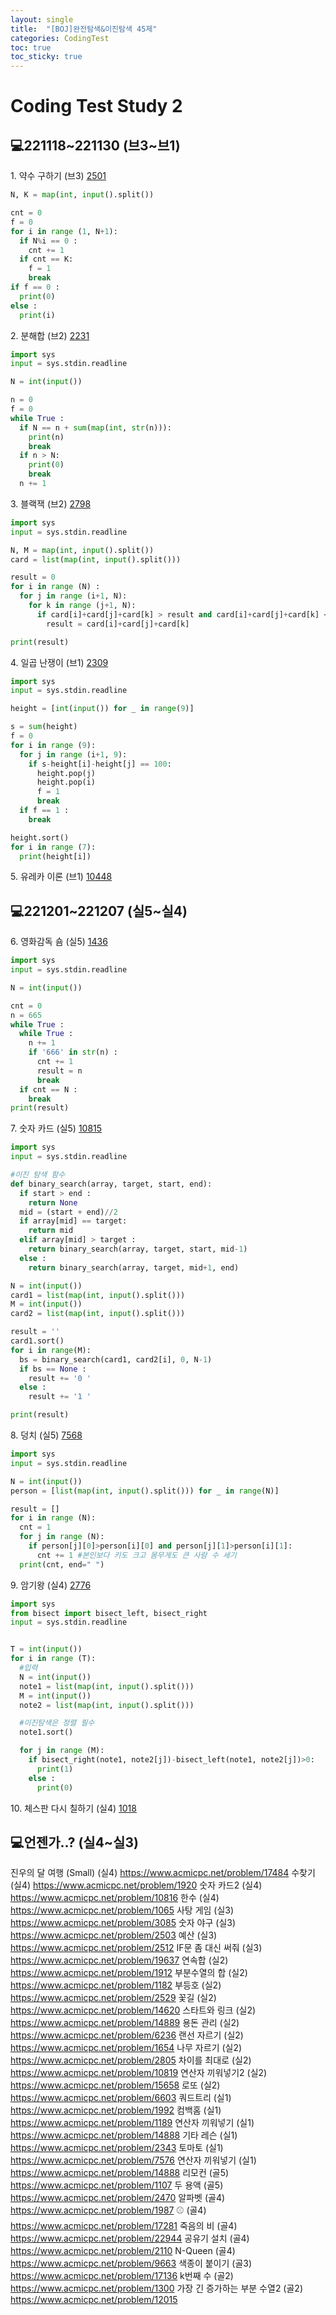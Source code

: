 ```yaml
---
layout: single
title:  "[BOJ]완전탐색&이진탐색 45제"
categories: CodingTest
toc: true
toc_sticky: true
---
```


# Coding Test Study 2

## 💻221118~221130 (브3~브1)
1\. 약수 구하기 (브3)
[2501](https://www.acmicpc.net/problem/2501)  
```python
N, K = map(int, input().split())

cnt = 0
f = 0
for i in range (1, N+1):
  if N%i == 0 :
    cnt += 1
  if cnt == K:
    f = 1
    break
if f == 0 :
  print(0)
else :
  print(i)
```

2\. 분해합 (브2)
[2231](https://www.acmicpc.net/problem/2231)  
```python
import sys
input = sys.stdin.readline

N = int(input())

n = 0
f = 0
while True :
  if N == n + sum(map(int, str(n))):
    print(n)
    break
  if n > N:
    print(0)
    break
  n += 1
```

3\. 블랙잭 (브2)
[2798](https://www.acmicpc.net/problem/2798)  
```python
import sys
input = sys.stdin.readline

N, M = map(int, input().split())
card = list(map(int, input().split()))

result = 0
for i in range (N) :
  for j in range (i+1, N):
    for k in range (j+1, N):
      if card[i]+card[j]+card[k] > result and card[i]+card[j]+card[k] <= M : #카드 세개의 합이 최댓값이면서 M보단 작을 때
        result = card[i]+card[j]+card[k]

print(result)
```

4\. 일곱 난쟁이 (브1)
[2309](https://www.acmicpc.net/problem/2309) 
```python
import sys
input = sys.stdin.readline

height = [int(input()) for _ in range(9)]

s = sum(height)
f = 0
for i in range (9):
  for j in range (i+1, 9):
    if s-height[i]-height[j] == 100:
      height.pop(j)
      height.pop(i)
      f = 1
      break
  if f == 1 :
    break

height.sort()
for i in range (7):
  print(height[i])
```

5\. 유레카 이론 (브1)
[10448](https://www.acmicpc.net/problem/10448)  

## 💻221201~221207 (실5~실4)
6\. 영화감독 숌 (실5)
[1436](https://www.acmicpc.net/problem/1436)  
```python
import sys
input = sys.stdin.readline

N = int(input())

cnt = 0
n = 665
while True :
  while True :
    n += 1
    if '666' in str(n) :
      cnt += 1
      result = n
      break
  if cnt == N :
    break
print(result)
```
7\. 숫자 카드 (실5)
[10815](https://www.acmicpc.net/problem/10815)  
```python
import sys
input = sys.stdin.readline

#이진 탐색 함수
def binary_search(array, target, start, end):
  if start > end :
    return None
  mid = (start + end)//2
  if array[mid] == target:
    return mid
  elif array[mid] > target :
    return binary_search(array, target, start, mid-1)
  else :
    return binary_search(array, target, mid+1, end)

N = int(input())
card1 = list(map(int, input().split()))
M = int(input())
card2 = list(map(int, input().split()))

result = ''
card1.sort()
for i in range(M):
  bs = binary_search(card1, card2[i], 0, N-1)
  if bs == None :
    result += '0 '
  else :
    result += '1 '

print(result)
```
  
8\. 덩치 (실5)
[7568](https://www.acmicpc.net/problem/7568)  
```python
import sys
input = sys.stdin.readline

N = int(input())
person = [list(map(int, input().split())) for _ in range(N)]

result = []
for i in range (N):
  cnt = 1
  for j in range (N):
    if person[j][0]>person[i][0] and person[j][1]>person[i][1]: 
      cnt += 1 #본인보다 키도 크고 몸무게도 큰 사람 수 세기
  print(cnt, end=" ")
```
9\. 암기왕 (실4)
[2776](https://www.acmicpc.net/problem/2776)
```python
import sys
from bisect import bisect_left, bisect_right
input = sys.stdin.readline


T = int(input())
for i in range (T):
  #입력
  N = int(input())
  note1 = list(map(int, input().split()))
  M = int(input())
  note2 = list(map(int, input().split()))

  #이진탐색은 정렬 필수
  note1.sort()

  for j in range (M):
    if bisect_right(note1, note2[j])-bisect_left(note1, note2[j])>0: 
      print(1)
    else :
      print(0)
```

10\. 체스판 다시 칠하기 (실4)
[1018](https://www.acmicpc.net/problem/1018)  

## 💻언젠가..? (실4~실3)
진우의 달 여행 (Small) (실4)
https://www.acmicpc.net/problem/17484
수찾기 (실4)
https://www.acmicpc.net/problem/1920
숫자 카드2 (실4)
https://www.acmicpc.net/problem/10816
한수 (실4)
https://www.acmicpc.net/problem/1065
사탕 게임 (실3)
https://www.acmicpc.net/problem/3085
숫자 야구 (실3)
https://www.acmicpc.net/problem/2503
예산 (실3)
https://www.acmicpc.net/problem/2512
IF문 좀 대신 써줘 (실3)
https://www.acmicpc.net/problem/19637
연속합 (실2)
https://www.acmicpc.net/problem/1912
부분수열의 합 (실2)
https://www.acmicpc.net/problem/1182
부등호 (실2)
https://www.acmicpc.net/problem/2529
꽃길 (실2)
https://www.acmicpc.net/problem/14620
스타트와 링크 (실2)
https://www.acmicpc.net/problem/14889
용돈 관리 (실2)
https://www.acmicpc.net/problem/6236
랜선 자르기 (실2)
https://www.acmicpc.net/problem/1654
나무 자르기 (실2)
https://www.acmicpc.net/problem/2805
차이를 최대로 (실2)
https://www.acmicpc.net/problem/10819
연산자 끼워넣기2 (실2)
https://www.acmicpc.net/problem/15658
로또 (실2)
https://www.acmicpc.net/problem/6603
쿼드트리 (실1)
https://www.acmicpc.net/problem/1992
컴백홈 (실1)
https://www.acmicpc.net/problem/1189
연산자 끼워넣기 (실1)
https://www.acmicpc.net/problem/14888
기타 레슨 (실1)
https://www.acmicpc.net/problem/2343
토마토 (실1)
https://www.acmicpc.net/problem/7576
연산자 끼워넣기 (실1)
https://www.acmicpc.net/problem/14888
리모컨 (골5)
https://www.acmicpc.net/problem/1107
두 용액 (골5)
https://www.acmicpc.net/problem/2470
알파벳 (골4)
https://www.acmicpc.net/problem/1987
⚾ (골4)
https://www.acmicpc.net/problem/17281
죽음의 비 (골4)
https://www.acmicpc.net/problem/22944
공유기 설치 (골4)
https://www.acmicpc.net/problem/2110
N-Queen (골4)
https://www.acmicpc.net/problem/9663
색종이 붙이기 (골3)
https://www.acmicpc.net/problem/17136
k번째 수 (골2)
https://www.acmicpc.net/problem/1300
가장 긴 증가하는 부분 수열2 (골2)
https://www.acmicpc.net/problem/12015
